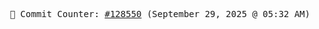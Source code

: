 <p align="center">
    <samp>
        📮 Commit Counter: <a href="https://github.com/Javascript-void0/Javascript-void0/commits/main">#128550</a> (September 29, 2025 @ 05:32 AM)
    </samp>
</p>